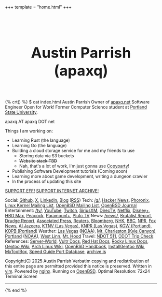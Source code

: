 +++
template = "home.html"
+++

<style>
.homepage-hero {
  text-align: center;
  padding: 2rem 0;
}

.homepage-hero-title {
  font-size: 3rem;
  margin-bottom: 1rem;
}

.homepage-hero-subtitle {
  font-size: 1.25rem;
  margin-bottom: 1rem;

</style>

<div class="homepage-hero">
  <h1 class="homepage-hero-title">Austin Parrish (apaxq)</h1>
  <p class="homepage-hero-subtitle">
    <i>
    <script src="quotes.js"></script>
    <script type="text/javascript">
      const randomIndex = Math.floor(Math.random() * quotes.length);
        document.write(quotes[randomIndex] + " 😎");
      </script>
    </i>
  </p>
</div>

{% crt() %}
$ cat index.html
Austin Parrish
Owner of <a href="https://apaxq.net/">apaxq.net</a>
Software Engineer Open for Work!
Former Computer Science student at <a href="https://www.pdx.edu/computer-science/">Portland State University</a>.

apaxq AT apaxq DOT net

Things I am working on:
- Learning Rust (the language)
- Learning Go (the language)
- Building a cloud storage service for me and my friends to use
  - <s>Storing data via S3 buckets</s>
  - <s>Website stack TBD</s>
  - Nah, that's a lot of work, I'm just gonna use <a href="https://github.com/9001/copyparty">Copyparty</a>!
- Publishing Software Development tutorials (Coming soon)
- Learning more about game development, writing a dungeon crawler
- In the process of updating this site

<a href="https://www.eff.org/">SUPPORT EFF!</a>
<a href="https://archive.org/donate">SUPPORT INTERNET ARCHIVE!</a>

Social:        <a href="https://github.com/apaxq">Github</a>, <a href="https://x.com/apaxqwastaken">X</a>, <a href="https://www.linkedin.com/in/apaxq/">LinkedIn</a>, <a href="/posts">Blog</a> (<a href="/rss.xml">RSS</a>)
Tech:          <a href="https://boards.4chan.org/g/">/g/</a>, <a href="https://news.ycombinator.com">Hacker News</a>, <a href="https://www.phoronix.com">Phoronix</a>, <a href="https://lkml.org">Linux Kernel Mailing List</a>, 
               <a href="https://www.openbsd.org/mail.html#Lists">OpenBSD Mailing List</a>, <a href="https://undeadly.org/cgi?action=front">OpenBSD Journal</a>
Entertainment: <a href="https://boards.4chan.org/tv/">/tv/</a>, <a href="https://www.youtube.com">YouTube</a>, <a href="https://twitch.tv/">Twitch</a>, <a href="https://www.siriusxm.com/player/home">SiriusXM</a>, <a href="https://stream.directv.com/watchnow/">DirecTV</a>, <a href="https://www.netflix.com/">Netflix</a>,
               <a href="https://www.disneyplus.com/">Disney+</a>, <a href="https://www.hbomax.com/">HBO Max</a>, <a href="https://www.peacocktv.com/">Peacock</a>, <a href="https://www.paramountplus.com/">Paramount+</a>, <a href="https://pluto.tv/">Pluto TV</a>
News:          <a href="https://boards.4chan.org/news/">/news/</a>, <a href="https://brutalist.report">Brutalist Report</a>, <a href="https://www.drudgereport.com">Drudge Report</a>, 
               <a href="https://apnews.com/">Associated Press</a>, <a href="https://www.reuters.com/">Reuters</a>, <a href="https://www.bloomberg.com/">Bloomberg</a>,
               <a href="https://www3.nhk.or.jp/nhkworld/en/news/">NHK</a>, <a href="https://www.bbc.com/news">BBC</a>, <a href="https://text.npr.org/">NPR</a>, <a href="https://www.foxnews.com/">Fox News</a>, <a href="https://www.aljazeera.com">Al Jazeera</a>,
               <a href="https://www.ktnv.com">KTNV (Las Vegas)</a>, <a href="https://knpr.org">KNPR (Las Vegas)</a>,
               <a href="https://www.kgw.com">KGW (Portland)</a>, <a href="https://www.opb.org">KOPB (Portland)</a>
Weather:       <a href="https://forecast.weather.gov/MapClick.php?lat=36.2312814&lon=-115.283895">Las Vegas</a> (<a href="https://www.weather.gov/vef/">NOAA</a>), <a href="https://forecast.weather.gov/MapClick.php?lat=36.2733&lon=-115.695">Mt. Charleston (Kyle Canyon)</a>
               <a href="https://forecast.weather.gov/MapClick.php?lat=45.512925&lon=-122.685923">Portland</a> (<a href="https://www.weather.gov/pqr/">NOAA</a>), <a href="https://forecast.weather.gov/MapClick.php?lat=45.3647601&lon=-122.6483271">West Linn</a>, <a href="https://forecast.weather.gov/MapClick.php?lat=45.37334000000004&lon=-121.69572999999997">Mt. Hood</a>
Travel:        <a href="https://www.nvroads.com">NDOT 511</a>, <a href="http://www.tripcheck.com/Pages/RCMap.asp?curRegion=14&mainNav=RoadConditions">ODOT Trip Check</a>
References:    <a href="https://www.server-world.info/en/">Server-World</a>, <a href="https://docs.vultr.com">Vultr Docs</a>, <a href="https://docs.redhat.com/en">Red Hat Docs</a>, 
               <a href="https://docs.rockylinux.org">Rocky Linux Docs</a>, <a href="https://wiki.gentoo.org/wiki/Main_Page">Gentoo Wiki</a>, <a href="https://wiki.archlinux.org/title/Main_page">Arch Linux Wiki</a>, 
               <a href="https://www.openbsdhandbook.com">OpenBSD Handbook</a>, <a href="https://igwiki.lyci.de//wiki/Main_Page">InstallGentoo Wiki</a>, <a href="https://mxtoolbox.com/">MxToolBox</a>, 
               <a href="https://www.speedguide.net/ports.php">Speed Guide Port Database</a>, <a href="https://archive.is/">archive.is</a>

Copyright(C) 2025 Austin Parrish
Verbatim copying and redistribution of this entire page are permitted 
provided this notice is preserved.
Written in <a href="https://www.vim.org">vim</a>. Powered by <a href="https://nginx.org">nginx</a>. Running on <a href="https://www.openbsd.org">OpenBSD</a>.
Optimal Resolution: 72x24 Terminal Screen
***********************************************************************
{% end %}